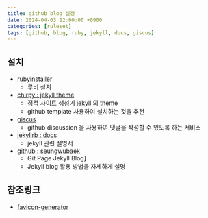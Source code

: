 ```yaml
---
title: github blog 설정
date: 2024-04-03 12:00:00 +0900
categories: [ruleset]
tags: [github, blog, ruby, jekyll, docs, giscus]
---
```


## 설치

- [rubyinstaller](https://rubyinstaller.org/)
  - 루비 설치
- [chirpy : jekyll theme](https://chirpy.cotes.page/)
  - 정적 사이트 생성기 jekyll 의 theme
  - github template 사용하여 설치하는 것을 추천
- [giscus](https://giscus.app/ko)
  - github discussion 을 사용하여 댓글을 작성할 수 있도록 하는 서비스
- [jekyllrb : docs](https://jekyllrb.com/docs/)
  - jekyll 관련 설명서
- [github : seungwubaek](https://seungwubaek.github.io/blog/)
  - Git Page Jekyll Blog]
  - Jekyll blog 활용 방법을 자세하게 설명

## 참조링크

- [favicon-generator](https://www.favicon-generator.org/)
